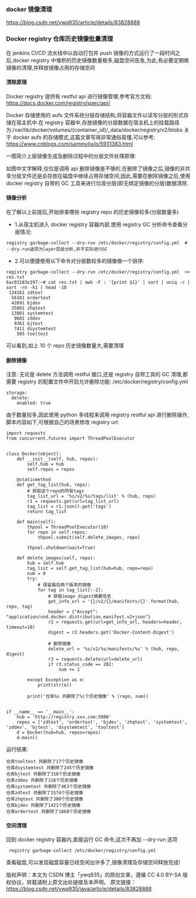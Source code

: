 ### docker 镜像清理

https://blog.csdn.net/ywq935/article/details/83828888

### Docker registry 仓库历史镜像批量清理

在 jenkins CI/CD 流水线中以自动打包并 push 镜像的方式运行了一段时间之后,docker registry 中堆积的历史镜像数量极多,磁盘空间告急,为此,有必要定期做镜像的清理,并释放镜像占用的存储空间

#### 清除原理

Docker registry 提供有 restful api 进行镜像管理,参考官方文档:
https://docs.docker.com/registry/spec/api/

Docker 存储使用的 aufs 文件系统分层存储结构,将容器文件以读写分层的形式存储在宿主机中.在 registry 容器中,存放镜像的分层数据在宿主机上的挂载路径为:/var/lib/docker/volumes/{container_id}/\_data/docker/registry/v2/blobs
关于 docker aufs 的存储模式,这篇文章写得非常通俗易懂,可以参考:
https://www.cnblogs.com/sammyliu/p/5931383.html

一图简介上层镜像生成及删除过程中的分层文件处理原理:

如图中文字解释,仅仅是调用 api 删除镜像是不够的,在删除了镜像之后,镜像的非共享分层文件还是会存放在磁盘中继续占用存储空间,因此,需要在删除镜像之后,使用 docker registry 自带的 GC 工具来进行垃圾分层(即无绑定镜像的分层)数据清除.

#### 镜像分析

在了解以上前提后,开始排查哪些 registry repo 的历史镜像较多(分层数量多)

- 1.从宿主机进入 docker registry 容器内部,使用 registry GC 分析命令查看分层情况:

```
registry garbage-collect --dry-run /etc/docker/registry/config.yml  # --dry-run选项为layer层级分析,并不实际进行GC
```

- 2.可以便捷使用以下命令对分层数较多的镜像做一个排序:

```
registry garbage-collect --dry-run /etc/docker/registry/config.yml  >> res.txt
6ac03183e197:~# cat res.txt | awk -F : '{print $1}' | sort | uniq -c | sort -rn -k1 | head -10
 134161 zdtest
  56101 ordertest
  42691 bjdev
  35881 zhqtest
  13801 systemtest
   9601 zddev
   9361 bjtest
   7411 dsystemtest
    505 tooltest
```

可以看到,如上 10 个 repo 历史镜像数量大,需要清理

#### 删除镜像

注意:
无论是 delete 方法调用 restful 接口,还是 registry 自带工具的 GC 清理,都需要 registry 的配置文件中开启允许删除功能:
/etc/docker/registry/config.yml

```
storage:
  delete:
    enabled: true
```

由于数量较多,因此使用 python 多线程来调用 registry restful api 进行删除操作,脚本内容如下,可根据自己的场景修改 registry url:

```
import requests
from concurrent.futures import ThreadPoolExecutor


class Docker(object):
    def __init__(self, hub, repos):
        self.hub = hub
        self.repos = repos

    @staticmethod
    def get_tag_list(hub, repo):
        # 获取这个repo的所有tags
        tag_list_url = '%s/v2/%s/tags/list' % (hub, repo)
        r1 = requests.get(url=tag_list_url)
        tag_list = r1.json().get('tags')
        return tag_list

    def main(self):
        thpool = ThreadPoolExecutor(10)
        for repo in self.repos:
            thpool.submit(self.delete_images, repo)

        thpool.shutdown(wait=True)

    def delete_images(self, repo):
        hub = self.hub
        tag_list = self.get_tag_list(hub=hub, repo=repo)
        num = 0
        try:
            # 保留最后两个版本的镜像
            for tag in tag_list[:-2]:
                # 获取image digest摘要信息
                get_info_url = '{}/v2/{}/manifests/{}'.format(hub, repo, tag)
                header = {"Accept": "application/vnd.docker.distribution.manifest.v2+json"}
                r2 = requests.get(url=get_info_url, headers=header, timeout=10)
                digest = r2.headers.get('Docker-Content-Digest')

                # 删除镜像
                delete_url = '%s/v2/%s/manifests/%s' % (hub, repo, digest)
                r3 = requests.delete(url=delete_url)
                if r3.status_code == 202:
                    num += 1

        except Exception as e:
            print(str(e))

        print('仓库%s 共删除了%i个历史镜像' % (repo, num))


if __name__ == '__main__':
    hub = 'http://registry.xxx.com:5000'
    repos = ['zdtest', 'ordertest', 'bjdev', 'zhqtest', 'systemtest', 'zddev', 'bjtest', 'dsystemtest', 'tooltest']
    d = Docker(hub=hub, repos=repos)
    d.main()
```

运行结果:

```
仓库tooltest 共删除了17个历史镜像
仓库dsystemtest 共删除了245个历史镜像
仓库bjtest 共删除了310个历史镜像
仓库zddev 共删除了318个历史镜像
仓库systemtest 共删除了463个历史镜像
仓库zdtest 共删除了1574个历史镜像
仓库zhqtest 共删除了300个历史镜像
仓库bjdev 共删除了1421个历史镜像
仓库ordertest 共删除了1868个历史镜像
```

#### 空间清理

回到 docker registry 容器内,直接运行 GC 命令,这次不再加 --dry-run 选项

```
 registry garbage-collect /etc/docker/registry/config.yml
```

查看磁盘,可以发现磁盘容量已经空闲出许多了,镜像清理及存储空间释放完成!

版权声明：本文为 CSDN 博主「ywq935」的原创文章，遵循 CC 4.0 BY-SA 版权协议，转载请附上原文出处链接及本声明。
原文链接：https://blog.csdn.net/ywq935/java/article/details/83828888
